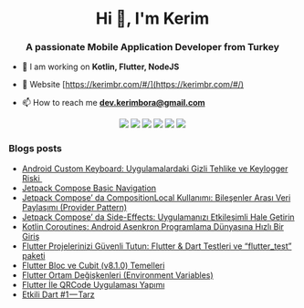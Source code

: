 <h1 align="center">Hi 👋, I'm Kerim</h1>
<h3 align="center">A passionate Mobile Application Developer from Turkey</h3>


- 🌱 I am working on **Kotlin, Flutter, NodeJS**

- 🌌 Website [https://kerimbr.com/#/](https://kerimbr.com/#/)

- 📫 How to reach me **dev.kerimbora@gmail.com**


<p align="center">
 <img src="https://img.shields.io/badge/Flutter-02569B?style=for-the-badge&logo=flutter&logoColor=white">
 <img src="https://img.shields.io/badge/Kotlin-0095D5?&style=for-the-badge&logo=kotlin&logoColor=white">
 <img src="https://img.shields.io/badge/Node.js-43853D?style=for-the-badge&logo=node.js&logoColor=white"/>
 <img src="https://img.shields.io/badge/git%20-%23F05032.svg?&style=for-the-badge&logo=git&logoColor=white"/> 
 <img src="https://img.shields.io/badge/Unity-100000?style=for-the-badge&logo=unity&logoColor=white">
 <img src="https://img.shields.io/badge/React%20-1f292b.svg?&style=for-the-badge&logo=react&logoColor=white">
</p>

### Blogs posts
<!-- BLOG-POST-LIST:START -->
- [Android Custom Keyboard: Uygulamalardaki Gizli Tehlike ve Keylogger Riski ️](https://medium.com/appcent/android-third-party-keyboard-security-how-to-protect-against-keyloggers-534696eea16e?source=rss-d8f584a0c3d7------2)
- [Jetpack Compose Basic Navigation](https://medium.com/appcent/jetpack-compose-navigation-basics-0be79343d252?source=rss-d8f584a0c3d7------2)
- [Jetpack Compose’ da CompositionLocal Kullanımı: Bileşenler Arası Veri Paylaşımı &lpar;Provider Pattern&rpar;](https://medium.com/appcent/jetpack-compose-da-compositionlocal-kullan%C4%B1m%C4%B1-bile%C5%9Fenler-aras%C4%B1-veri-payla%C5%9F%C4%B1m%C4%B1-provider-pattern-f389f77f4ccc?source=rss-d8f584a0c3d7------2)
- [Jetpack Compose’ da Side-Effects: Uygulamanızı Etkileşimli Hale Getirin](https://dev-kerimbora.medium.com/jetpack-compose-side-effects-aea19ea40642?source=rss-d8f584a0c3d7------2)
- [Kotlin Coroutines: Android Asenkron Programlama Dünyasına Hızlı Bir Giriş](https://dev-kerimbora.medium.com/kotlin-coroutines-android-asenkron-programlama-d%C3%BCnyas%C4%B1na-h%C4%B1zl%C4%B1-bir-giri%C5%9F-c941ac5bde79?source=rss-d8f584a0c3d7------2)
- [Flutter Projelerinizi Güvenli Tutun: Flutter &amp; Dart Testleri ve “flutter_test” paketi](https://dev-kerimbora.medium.com/flutter-dart-testleri-ve-flutter-test-paketi-a8d70c2a684b?source=rss-d8f584a0c3d7------2)
- [Flutter Bloc ve Cubit &lpar;v8.1.0&rpar; Temelleri](https://dev-kerimbora.medium.com/flutter-bloc-ve-cubit-v8-1-0-a0d573bfb8dc?source=rss-d8f584a0c3d7------2)
- [Flutter Ortam Değişkenleri &lpar;Environment Variables&rpar;](https://dev-kerimbora.medium.com/flutter-ortam-de%C4%9Fi%C5%9Fkenleri-environment-variables-e348ac96fbd6?source=rss-d8f584a0c3d7------2)
- [Flutter İle QRCode Uygulaması Yapımı](https://dev-kerimbora.medium.com/flutter-i%CC%87le-qrcode-uygulamas%C4%B1-yap%C4%B1m%C4%B1-501266e67041?source=rss-d8f584a0c3d7------2)
- [Etkili Dart #1 — Tarz](https://dev-kerimbora.medium.com/etkili-dart-1-tarz-36ad8d3c7576?source=rss-d8f584a0c3d7------2)
<!-- BLOG-POST-LIST:END -->


